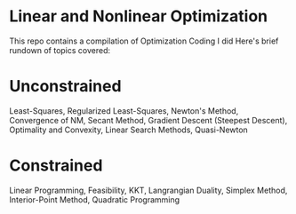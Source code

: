 # Linear and Nonlinear Optimization

This repo contains a compilation of Optimization Coding I did
Here's brief rundown of topics covered: 

# Unconstrained

Least-Squares, Regularized Least-Squares, Newton's Method, Convergence of NM, Secant Method, Gradient Descent (Steepest Descent), Optimality and Convexity, Linear Search Methods, Quasi-Newton

# Constrained 

Linear Programming, Feasibility, KKT, Langrangian Duality, Simplex Method, Interior-Point Method, Quadratic Programming


